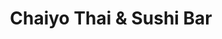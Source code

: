 ---
layout: place
title: Chaiyo Thai & Sushi Bar
permalink: /tennessee/knoxville/chaiyo-thai-sushi-bar.html
stateAbbr: TN
stateName: Tennessee
cityName: Knoxville
seo:
  type: restaurant
  links: http://www.chaiyosrestaurant.com/
place_id: ChIJA8ZvS94XXIgRt6ENxwWib_M
photos:
  - name: >-
      places/ChIJA8ZvS94XXIgRt6ENxwWib_M/photos/AeeoHcLGXmY_OQpfXUEOJ2d4Hw85xbc_aA6BdvpkdxcTjqat5UghlrJjBUCftZFmG7Ql8sPtR39ixGi7fqAX1hl41p2eN0xEWrGsCqy2vujp5YrNTPyxFnBAPSvpFoprlHizxV3Z0pqGdq6j0gBT-foRBfCme7gBDXiTyY80cu7G2Zw2mCqwXoqLHn-OscxdHHqggrqMT78pgOCHXJqnzm406Xlr8zn4GU0cAuqoUJNXcyQ2YYuG0xNeQ8kHu13eq09HLgMDaNuclekkDj5tBJEQtfjA3_ae0iFyO2TgHkLTx0JKhzlw4XjnZshpKdcXmYnWrunwXX_Xb-0RchE76FgSfWNcymxdh4j_xsATI08Oz-UrCpVSnrJ9BnjiEhEKb71o1PnyS1WPQr0xSwQTdu-pNDGIOYYkniijUm8Qg4mCPyOMIn8
    widthPx: 1868
    heightPx: 4000
    authorAttributions:
      - displayName: Tani Lamb
        uri: https://maps.google.com/maps/contrib/104423717717048637218
        photoUri: >-
          https://lh3.googleusercontent.com/a-/ALV-UjWWqAOse1xhAVfZl2CPAzHva-jJGcppCW8v4MWsbXGR_UkYu1RUng=s100-p-k-no-mo
    flagContentUri: >-
      https://www.google.com/local/imagery/report/?cb_client=maps_api_places.places_api&image_key=!1e10!2sCIHM0ogKEICAgID5vpaH4gE&hl=en-US
    googleMapsUri: >-
      https://www.google.com/maps/place//data=!3m4!1e2!3m2!1sCIHM0ogKEICAgID5vpaH4gE!2e10!4m2!3m1!1s0x885c17de4b6fc603:0xf36fa205c70da1b7
  - name: >-
      places/ChIJA8ZvS94XXIgRt6ENxwWib_M/photos/AeeoHcJa3mIYasy5C27i8JA7JN2Ub_seeU31k2qeksp72xsWqlMFSpkvDMqDX45G99XE-cGiqXUbR2bmMwrMT8lTpvhNBYUAwcF-_3tW2ovulGx53BpKviMTZFeVWaTfZLshWLXTcwISF1Gkif2-gNPHIwjSy30MSqwQWWy6C2LnnhtgTE8QG3BXG2TWRsKTICr9-FJMKtnTsIJmzRNZLaO0s2m2zqXeJgO-te0yf6MuGPWs20nBDAj76I1Vioq7OVI3gvrn1cE7PfEQDTyCEDRUjn2b3U3LZgJ6RFdGtgcSZDqDLTBy48uXARHUmnKQbFGYm0ESZykz8-1TNveCOyNnbrodDNcc9eXf0DEAhHkM3dynYx98Jrv53n1c84DQ0YuVV4Qc7fH1rVs96agn3UFGqCBtWkFw5nkrdZhXBlDLF4-iAQw
    widthPx: 4800
    heightPx: 2700
    authorAttributions:
      - displayName: Justin Westerfield
        uri: https://maps.google.com/maps/contrib/105276114114680214267
        photoUri: >-
          https://lh3.googleusercontent.com/a/ACg8ocJa1TY5uazJclIlDbdWEQ9pH9y8XUW1wWsWqVUwvMLKjYGMsw=s100-p-k-no-mo
    flagContentUri: >-
      https://www.google.com/local/imagery/report/?cb_client=maps_api_places.places_api&image_key=!1e10!2sCIHM0ogKEICAgIC4obrpwAE&hl=en-US
    googleMapsUri: >-
      https://www.google.com/maps/place//data=!3m4!1e2!3m2!1sCIHM0ogKEICAgIC4obrpwAE!2e10!4m2!3m1!1s0x885c17de4b6fc603:0xf36fa205c70da1b7
  - name: >-
      places/ChIJA8ZvS94XXIgRt6ENxwWib_M/photos/AeeoHcKDrHK97yvVpNgl1lU4AoqnFUB9OhPnh3oOErtZDsR-mfTW1--XHZN--dZ2FFhZzeF7EgIFUwsov2QownUtMQZm_lV3PiUUql97iwp77JuPshmR0XVGgrztpS44AqtqcAkBRrNAwGEO7gP7ht5zAdBfecRAaKCuovUPCD3-P0tukDGw868JWrVCiOsuieRjZWP7gRpkPAX75waTWwo-PdW9cSPUcx9faHdfpGpmDRmo91h7qtkJrkGSVktRveTtEPN28gpC5peppbf6i-xSFMvGtF-_v7Z-Y6jxVT8Ho2lmFSSpvftUrLBxp2Gqd_bn3qyX9hh_dOijrn3zZY_30CNEY5ePJn8qLLEhXzAT6ND7JPBYbWtPsN1VsQtbyeMqPA9_8dQkNVtwzC42hr41xeqFrQXLA8LUcUvVJ0MMFYtZXQk
    widthPx: 4000
    heightPx: 3000
    authorAttributions:
      - displayName: Ashley Potter
        uri: https://maps.google.com/maps/contrib/100349385807133627611
        photoUri: >-
          https://lh3.googleusercontent.com/a-/ALV-UjXOUR6ksQYl1bgWe5aLhq-qVPToR8_fQXSdrlOZyJGE_RgCXefJQA=s100-p-k-no-mo
    flagContentUri: >-
      https://www.google.com/local/imagery/report/?cb_client=maps_api_places.places_api&image_key=!1e10!2sCIHM0ogKEICAgMDwgLm2hQE&hl=en-US
    googleMapsUri: >-
      https://www.google.com/maps/place//data=!3m4!1e2!3m2!1sCIHM0ogKEICAgMDwgLm2hQE!2e10!4m2!3m1!1s0x885c17de4b6fc603:0xf36fa205c70da1b7
  - name: >-
      places/ChIJA8ZvS94XXIgRt6ENxwWib_M/photos/AeeoHcL5IAJDqmPDLj0hh3aaZLWYMv_8tYL4nLBg0W_N5hOM21jGSVfzO9UXR-JILus90DmcQJSEuPUBRwKAWkr4rSssHz-jtzyn3ZVSYvDUy5oyvbqTC6ZL8sspz1rlghUOJVChm0GgbF6Wa_wAhqlCULgwQaSBVzkaBRSY3SupjANwbncjCoz35k9sHO2JPcqCzM10Axb_4pwmojKoE4G338eW7loxi_SML0cnEM9Oc_xN_21w7Aiv4nDkeH5ySKMKspakxVu393_Xx1RFAl53iCbxC1aLx2Qv3dRXAjD5Z-ccCaK40xlR4bQgIP0UZk92kpMOahveWCUwzSVn_LwgDL11C1CFNYnYYArvThhHyEEoioqqfgF9saA4FanJ79y-tTXs5Vsybbe-HmNfRXMtKR6CyR1V5wUgnbBywZ0io5ZNmtys
    widthPx: 4032
    heightPx: 3024
    authorAttributions:
      - displayName: Missy Norris
        uri: https://maps.google.com/maps/contrib/107028695346435895796
        photoUri: >-
          https://lh3.googleusercontent.com/a-/ALV-UjVm4lUwrqG04rMQx1j82Eq1ne7_Sb8D4kaDhmflf6ybOoVk4uA=s100-p-k-no-mo
    flagContentUri: >-
      https://www.google.com/local/imagery/report/?cb_client=maps_api_places.places_api&image_key=!1e10!2sCIHM0ogKEICAgICz_8bClAE&hl=en-US
    googleMapsUri: >-
      https://www.google.com/maps/place//data=!3m4!1e2!3m2!1sCIHM0ogKEICAgICz_8bClAE!2e10!4m2!3m1!1s0x885c17de4b6fc603:0xf36fa205c70da1b7
  - name: >-
      places/ChIJA8ZvS94XXIgRt6ENxwWib_M/photos/AeeoHcKXPQEjjgP6YJ0lGriQgzfigJ96bQ3qHZX4hCGmgck-kQ_MIvtYQ0jnxjpNFjd4jynSTgceChGyil2-7hfHjKuBdwzgOoHPsYG0welLwbYONEQCbTx8mBSrIYsAvA1Ni0fG0VELlgFx3lwRVaQdNeuL9tUlwVljolp07oRYKjJCuA5gC09SIS3uGSgbTm6Aco4HnxZLDhzKiVPuXOy7M9xejyzG5nPl6kgC3yaBnDPJnT_NvO7IPA1G6AyAuXo7Lg8tH9iq79HlNkZCyyU-cDkyZ5P88--omMpN1fll0Kvi9rZdeCtLs9-wkIh8ki6ZKJy6ORqR-6_iIXzMKufG-cqZlQgPx97W-dSmiqZ3tquZ6JWF6kdrHj5jpSUH8mS2Rgv8ALwrGXUYRm-xI0XLr5jIZIzjLmE8aWlOT5aS1TGv0w
    widthPx: 4000
    heightPx: 3000
    authorAttributions:
      - displayName: Patsy Harksen
        uri: https://maps.google.com/maps/contrib/107395135393733955811
        photoUri: >-
          https://lh3.googleusercontent.com/a-/ALV-UjVNy9gQ4aTZZ9jpzavLjBAcsHZMpjlAzfHP-jBmooN3QrsDkd7z=s100-p-k-no-mo
    flagContentUri: >-
      https://www.google.com/local/imagery/report/?cb_client=maps_api_places.places_api&image_key=!1e10!2sCIHM0ogKEICAgID_gqHpLw&hl=en-US
    googleMapsUri: >-
      https://www.google.com/maps/place//data=!3m4!1e2!3m2!1sCIHM0ogKEICAgID_gqHpLw!2e10!4m2!3m1!1s0x885c17de4b6fc603:0xf36fa205c70da1b7
  - name: >-
      places/ChIJA8ZvS94XXIgRt6ENxwWib_M/photos/AeeoHcLQtRKNaMB0rDtMcttO5PVYAAEgkrfaH5uth7FhJMjju9M0_jdlnGGoPrayR1jRBCBB569x_VX-AtJDhgHfNllzx59AEea4ol5RLUA9Lv9Uuf1-Lv-DLMNHXnB7Xc5Kf857OYrcpHnZZ6C1NehZNDhHhjVWUshBtlTWtTxNNFvEtV_N_ghZnbpTabP7blWq0IqIOYxCK82JsRVU6ToNHkbNnqJyRTnOHb1urEYzACt_k5VGh2cH7aVuohJtuqrCrKtVTE396oQeGCT7m4JBY6TfkRwigJeuEvUx15UHqFq4ADSLuJpHDq0chBdJn4AZag4WT7yuQSWfDgcNeRM3gXgqlDG63DnVpsntj8DuF3NwFqcv7z2GFwiUKtDUpzMXLxcjQQ-r9WNykw3SjII9t9gxOYLf6h3oJqqh7qTJY04YIA
    widthPx: 3024
    heightPx: 4032
    authorAttributions:
      - displayName: Lee Harris
        uri: https://maps.google.com/maps/contrib/109230030012798077363
        photoUri: >-
          https://lh3.googleusercontent.com/a/ACg8ocIBg2LoHHN5TXVcLcCZ8wy82LQECK-VGOLBsQLdKAQRBwmstw=s100-p-k-no-mo
    flagContentUri: >-
      https://www.google.com/local/imagery/report/?cb_client=maps_api_places.places_api&image_key=!1e10!2sCIHM0ogKEICAgIC2wZeBEQ&hl=en-US
    googleMapsUri: >-
      https://www.google.com/maps/place//data=!3m4!1e2!3m2!1sCIHM0ogKEICAgIC2wZeBEQ!2e10!4m2!3m1!1s0x885c17de4b6fc603:0xf36fa205c70da1b7
  - name: >-
      places/ChIJA8ZvS94XXIgRt6ENxwWib_M/photos/AeeoHcJDTHw3dkCmhw0sxtTXWb7y-g675nvP2c6QUDAMmdWrOTgCNxVi4X0ZPqNp9eLvhKSzt5A-huuGQMbabFOpV2uk3nH68SAFdbwXVpEEiIXeUw8uRv-hh0KTwX6DTQmlnrU-VPYWWBU4oP-V7vTBE7-aDnp7_OqBkM0la9l-mDvaASn5aeSDZKFooBbbGTt0Xw06sAaZROe_VKplMZEoP-Od159scmnspn1oN8fs3D-Nj3R3OxvJpxJ63Py3x2pmTD607ZD7P20CuuxXgqsm4_8q-c0X19MIpMFHIzfmIBNUOXr1lgkLBOVgdrQeXElj1FTbZsLi9M2CAOIEL9M1MIBn9FhsACqrbO4pHQKzGOmwgPxwwa5ABJIInSagLN5mZZOVhnM4vPK_71xgYmry1NcuFcNvcfJs6Nb5AJzvJFhpDJc
    widthPx: 4032
    heightPx: 3024
    authorAttributions:
      - displayName: Missy Norris
        uri: https://maps.google.com/maps/contrib/107028695346435895796
        photoUri: >-
          https://lh3.googleusercontent.com/a-/ALV-UjVm4lUwrqG04rMQx1j82Eq1ne7_Sb8D4kaDhmflf6ybOoVk4uA=s100-p-k-no-mo
    flagContentUri: >-
      https://www.google.com/local/imagery/report/?cb_client=maps_api_places.places_api&image_key=!1e10!2sCIHM0ogKEICAgICz_8bC1AE&hl=en-US
    googleMapsUri: >-
      https://www.google.com/maps/place//data=!3m4!1e2!3m2!1sCIHM0ogKEICAgICz_8bC1AE!2e10!4m2!3m1!1s0x885c17de4b6fc603:0xf36fa205c70da1b7
  - name: >-
      places/ChIJA8ZvS94XXIgRt6ENxwWib_M/photos/AeeoHcK9JiUBOTTeJaDGqyKrZKzCg99MB2IhW2EEi3_21S3LpqfrJGJm7c_elmjsjGUdHL0z1l630PG0jPNFbnTVEWwe1AYkuv8OH7UX4agG6XGWUKOC6nuJj_xuzyXk-gIXp7qvD21Qw_g_DYwvLMHRIbWv8rFKaXwkFHcVGa20VoRCPR4GWFJiMB5e9caxn4hCPxB4wGb1g22SPfwa2EhJ0VWKVcYXkRpw-8f-ZMunhY6N8WsKmddQpYWIn8fHb3EZQQmxcgJnyR9i4LBCiBC0Egg45wxbTIxdxpA0Igwfle7Aju4Sr1fryUbousGgujtAq6hIKp85X-GySsSGiXKMLbH5fiJeCTC_VxuG_UmRdSM2sHjddCMEJWhMvWU45dqFbeM-ga4Znu85mf-ddL3t0EV_V8ejzyqCiDw12x6IwoxGew
    widthPx: 3468
    heightPx: 3655
    authorAttributions:
      - displayName: Quinn Langtimm
        uri: https://maps.google.com/maps/contrib/104844655180619521914
        photoUri: >-
          https://lh3.googleusercontent.com/a-/ALV-UjXXfnGlwfJFE1Z-0dpFIGE8RjykGFQA_f18SSRKlEUOp-eN_ISy=s100-p-k-no-mo
    flagContentUri: >-
      https://www.google.com/local/imagery/report/?cb_client=maps_api_places.places_api&image_key=!1e10!2sCIHM0ogKEICAgICj3KWKUg&hl=en-US
    googleMapsUri: >-
      https://www.google.com/maps/place//data=!3m4!1e2!3m2!1sCIHM0ogKEICAgICj3KWKUg!2e10!4m2!3m1!1s0x885c17de4b6fc603:0xf36fa205c70da1b7
  - name: >-
      places/ChIJA8ZvS94XXIgRt6ENxwWib_M/photos/AeeoHcJXEVdtoRLOt51VSzdMrOHtD-QRt4LWFJ2cW3g-_cr_psMEnxtuIKt3LHsbdhsza779lJZWvAIDC2Cmu27Lk0wCkRPfL42rxYJtChEQCA-bYwTttfhfHvSUH8wqm5f6sPqu7CKi9Qogt5NGdmT6gR9RFGm0JptAQiVTUUGYQG7EzAF1AQee6FL0lrZHQgdMbSmtDwi769GngwA8w2_uyD-NZYHDrHSEG1w8_hSVbR_pPkvBX5jSr8hOmCogGy0DiVCzwkveYoMlmELGgUMKbK_VC5jA-8xF0-YLUKStzjit370FL-MC1941R01uEYPAJMp86Cv1tAX2fNkeJ_CINy3NsIkUbASTqNd-n_0snC8DQODqBroPqcar8LNxZszJoxIsAYQhuMi2JvTvD_MUbZPGuk3F9NwxhhDnshAOoq9Gp5N_
    widthPx: 3998
    heightPx: 2326
    authorAttributions:
      - displayName: Patsy Harksen
        uri: https://maps.google.com/maps/contrib/107395135393733955811
        photoUri: >-
          https://lh3.googleusercontent.com/a-/ALV-UjVNy9gQ4aTZZ9jpzavLjBAcsHZMpjlAzfHP-jBmooN3QrsDkd7z=s100-p-k-no-mo
    flagContentUri: >-
      https://www.google.com/local/imagery/report/?cb_client=maps_api_places.places_api&image_key=!1e10!2sCIHM0ogKEICAgID_gqHpzwE&hl=en-US
    googleMapsUri: >-
      https://www.google.com/maps/place//data=!3m4!1e2!3m2!1sCIHM0ogKEICAgID_gqHpzwE!2e10!4m2!3m1!1s0x885c17de4b6fc603:0xf36fa205c70da1b7
  - name: >-
      places/ChIJA8ZvS94XXIgRt6ENxwWib_M/photos/AeeoHcIlMRd0UJ4YclJI9BTAsypK5BfYdKO3dK8WP2wFSRDxPkWNuNQIxf_MD1V2Zzs8MDCKpiAFkirNsPXy9iLyZ7AnoSPmUw50eh7VGBZQeR2DyOMumYlg-ftVSFy8PkXQvWHX_l5JwOM_XVYdolIDqgOGpiOylURh0vxAPvMMQUQAuzFpZpdcP9OY_4b1sb757GOfMRy6QtvSjeiYC9Um1MQAMLxJhx982Ua8ZGd-dM-JcaKQvJnGTvZ0jwkqXSk_0VBHT3TckLtOpQRBpiDLYJIp1Bwbfc9z64irIVveHqmAjjh2YBuOz_cKo7DYAjRt2Oe4w83jgvnia-SScYD-cZ8LpLtRxgQMJWN-fOis_afb9fDg41p04CorMdThiVr-6BKI2MxbgAaR3R7sIGMwczTiL_EUsUv3EzFOFDmG3Ox3Ag
    widthPx: 4000
    heightPx: 3000
    authorAttributions:
      - displayName: Shuo Li
        uri: https://maps.google.com/maps/contrib/102868541831675598998
        photoUri: >-
          https://lh3.googleusercontent.com/a/ACg8ocJl7299RTjOrgVb6MwHdqd71eX2AWfvoeFS9JngcYPG2HZtwg=s100-p-k-no-mo
    flagContentUri: >-
      https://www.google.com/local/imagery/report/?cb_client=maps_api_places.places_api&image_key=!1e10!2sCIHM0ogKEICAgICzor2-LA&hl=en-US
    googleMapsUri: >-
      https://www.google.com/maps/place//data=!3m4!1e2!3m2!1sCIHM0ogKEICAgICzor2-LA!2e10!4m2!3m1!1s0x885c17de4b6fc603:0xf36fa205c70da1b7
address: 601 James Agee St, Knoxville, TN 37916, USA
street: 601 James Agee St
city: Knoxville
state: TN
zip: '37916'
country: USA
neighborhood: Fort Sanders
latitude: '35.959538'
longitude: '-83.929348'
accessibility_options:
  wheelchairAccessibleParking: true
  wheelchairAccessibleEntrance: true
  wheelchairAccessibleRestroom: true
  wheelchairAccessibleSeating: true
business_status: OPERATIONAL
name: Chaiyo Thai & Sushi Bar
google_maps_links:
  directionsUri: >-
    https://www.google.com/maps/dir//''/data=!4m7!4m6!1m1!4e2!1m2!1m1!1s0x885c17de4b6fc603:0xf36fa205c70da1b7!3e0
  placeUri: https://maps.google.com/?cid=17541417219329466807
  writeAReviewUri: >-
    https://www.google.com/maps/place//data=!4m3!3m2!1s0x885c17de4b6fc603:0xf36fa205c70da1b7!12e1
  reviewsUri: >-
    https://www.google.com/maps/place//data=!4m4!3m3!1s0x885c17de4b6fc603:0xf36fa205c70da1b7!9m1!1b1
  photosUri: >-
    https://www.google.com/maps/place//data=!4m3!3m2!1s0x885c17de4b6fc603:0xf36fa205c70da1b7!10e5
primary_type: Thai Restaurant
opening_hours:
  regular: null
  current: null
secondary_opening_hours:
  regular:
    weekdayDescriptions: null
    type: null
  current:
    weekdayDescriptions: null
    type: null
phone: (865) 249-8081
price_level: PRICE_LEVEL_MODERATE
price_range: $10 &ndash; $20
rating: '4.5'
rating_count: 0
website: http://www.chaiyosrestaurant.com/
description: >-
  Discover Chaiyo Thai & Sushi Bar in Knoxville, TN$$$In Knoxville, TN, Chaiyo
  Thai & Sushi Bar stands out as a casual spot blending authentic Thai flavors
  with fresh sushi creations. This eatery delights visitors with a menu
  featuring Thai classics like curries and noodles, alongside inventive sushi
  rolls that cater to those seeking flavorful Asian cuisine nearby. The
  welcoming atmosphere emphasizes cleanliness and accessibility, making it an
  inclusive choice for a variety of diners. With moderate pricing and options
  for both takeout and dine-in, it's a go-to destination for anyone exploring
  top-rated sushi and Japanese-inspired dishes in the area.
generative_summary: >-
  Discover Chaiyo Thai & Sushi Bar in Knoxville, TN$$$In Knoxville, TN, Chaiyo
  Thai & Sushi Bar stands out as a casual spot blending authentic Thai flavors
  with fresh sushi creations. This eatery delights visitors with a menu
  featuring Thai classics like curries and noodles, alongside inventive sushi
  rolls that cater to those seeking flavorful Asian cuisine nearby. The
  welcoming atmosphere emphasizes cleanliness and accessibility, making it an
  inclusive choice for a variety of diners. With moderate pricing and options
  for both takeout and dine-in, it's a go-to destination for anyone exploring
  top-rated sushi and Japanese-inspired dishes in the area.
generative_disclosure: Summarized by AI using the Grok-3-Mini model.
reviews:
  - name: >-
      places/ChIJA8ZvS94XXIgRt6ENxwWib_M/reviews/ChZDSUhNMG9nS0VJQ0FnTUNJN19USUlnEAE
    relativePublishTimeDescription: a week ago
    rating: 5
    text:
      text: >-
        Just incredible Asian flavors!!! ❤️‍🔥

        My husband and I liked and enjoyed the food, my roll, and soup
        incredible yummy!!!!! also the place! So clean! Which is so important
        for us.

        We are going to come back to try more of their Asian varieties, a lot to
        discover and enjoy 💫😋💛

        Don't think too much and go! 🤩
      languageCode: en
    originalText:
      text: >-
        Just incredible Asian flavors!!! ❤️‍🔥

        My husband and I liked and enjoyed the food, my roll, and soup
        incredible yummy!!!!! also the place! So clean! Which is so important
        for us.

        We are going to come back to try more of their Asian varieties, a lot to
        discover and enjoy 💫😋💛

        Don't think too much and go! 🤩
      languageCode: en
    authorAttribution:
      displayName: Yorlette Brea
      uri: https://www.google.com/maps/contrib/112711768010511501118/reviews
      photoUri: >-
        https://lh3.googleusercontent.com/a-/ALV-UjVwu_zBqW_SNAGVB6h4JvuwS0MlKPuuBqFbcsFnAI4mmCq0VKAQxQ=s128-c0x00000000-cc-rp-mo-ba3
    publishTime: '2025-04-05T17:03:56.955795Z'
    flagContentUri: >-
      https://www.google.com/local/review/rap/report?postId=ChZDSUhNMG9nS0VJQ0FnTUNJN19USUlnEAE&d=17924085&t=1
    googleMapsUri: >-
      https://www.google.com/maps/reviews/data=!4m6!14m5!1m4!2m3!1sChZDSUhNMG9nS0VJQ0FnTUNJN19USUlnEAE!2m1!1s0x885c17de4b6fc603:0xf36fa205c70da1b7
  - name: >-
      places/ChIJA8ZvS94XXIgRt6ENxwWib_M/reviews/ChZDSUhNMG9nS0VJQ0FnTUNBcnBfamNnEAE
    relativePublishTimeDescription: 2 months ago
    rating: 4
    text:
      text: >-
        Place was slammed but they got people through quickly. Drunken noodles
        and chicken teriyaki was very good. Steamed dumplings were gummy, but
        the filling was good.
      languageCode: en
    originalText:
      text: >-
        Place was slammed but they got people through quickly. Drunken noodles
        and chicken teriyaki was very good. Steamed dumplings were gummy, but
        the filling was good.
      languageCode: en
    authorAttribution:
      displayName: J M
      uri: https://www.google.com/maps/contrib/100125708786924563398/reviews
      photoUri: >-
        https://lh3.googleusercontent.com/a/ACg8ocIsSInBUYv5LkrERiyPJXhRNFzrUzHDStJdLdwTAG2mM_0NCg=s128-c0x00000000-cc-rp-mo-ba4
    publishTime: '2025-02-01T01:22:36.826061Z'
    flagContentUri: >-
      https://www.google.com/local/review/rap/report?postId=ChZDSUhNMG9nS0VJQ0FnTUNBcnBfamNnEAE&d=17924085&t=1
    googleMapsUri: >-
      https://www.google.com/maps/reviews/data=!4m6!14m5!1m4!2m3!1sChZDSUhNMG9nS0VJQ0FnTUNBcnBfamNnEAE!2m1!1s0x885c17de4b6fc603:0xf36fa205c70da1b7
  - name: >-
      places/ChIJA8ZvS94XXIgRt6ENxwWib_M/reviews/ChdDSUhNMG9nS0VJQ0FnSURydXB5cG53RRAB
    relativePublishTimeDescription: 9 months ago
    rating: 4
    text:
      text: >-
        Chaiyo's wasn't the absolute best food I've had in my life, but I still
        had a great time here and would recommend it to other people.


        I came in with pretty low expectations, as the Asian food scene in
        Knoxville isn't great. The restaurant was quite empty for a Friday
        evening, but it is the summer.


        Ordered the drunken noodles, chicken satay, and a couple of dishes that
        I don't remember off the top of my head. In general, the food was good,
        and I especially liked the drunken noodles.


        Good spot! Also, it's very affordable.
      languageCode: en
    originalText:
      text: >-
        Chaiyo's wasn't the absolute best food I've had in my life, but I still
        had a great time here and would recommend it to other people.


        I came in with pretty low expectations, as the Asian food scene in
        Knoxville isn't great. The restaurant was quite empty for a Friday
        evening, but it is the summer.


        Ordered the drunken noodles, chicken satay, and a couple of dishes that
        I don't remember off the top of my head. In general, the food was good,
        and I especially liked the drunken noodles.


        Good spot! Also, it's very affordable.
      languageCode: en
    authorAttribution:
      displayName: Billy Tu
      uri: https://www.google.com/maps/contrib/106172305016964532463/reviews
      photoUri: >-
        https://lh3.googleusercontent.com/a-/ALV-UjXnjwjcLsTMKYXQucoSJcoCFT6Zy-7fzHIOEv85KFpzeKrx6GAw=s128-c0x00000000-cc-rp-mo-ba5
    publishTime: '2024-07-17T00:53:03.257490Z'
    flagContentUri: >-
      https://www.google.com/local/review/rap/report?postId=ChdDSUhNMG9nS0VJQ0FnSURydXB5cG53RRAB&d=17924085&t=1
    googleMapsUri: >-
      https://www.google.com/maps/reviews/data=!4m6!14m5!1m4!2m3!1sChdDSUhNMG9nS0VJQ0FnSURydXB5cG53RRAB!2m1!1s0x885c17de4b6fc603:0xf36fa205c70da1b7
  - name: >-
      places/ChIJA8ZvS94XXIgRt6ENxwWib_M/reviews/ChZDSUhNMG9nS0VJQ0FnTUR3Z0xtMmVREAE
    relativePublishTimeDescription: 3 weeks ago
    rating: 5
    text:
      text: >-
        Very quick to bring our food and it was so good! The restaurant itself
        is a little small, so we had to wait a minute for a table, but not too
        long.
      languageCode: en
    originalText:
      text: >-
        Very quick to bring our food and it was so good! The restaurant itself
        is a little small, so we had to wait a minute for a table, but not too
        long.
      languageCode: en
    authorAttribution:
      displayName: Ashley Potter
      uri: https://www.google.com/maps/contrib/100349385807133627611/reviews
      photoUri: >-
        https://lh3.googleusercontent.com/a-/ALV-UjXOUR6ksQYl1bgWe5aLhq-qVPToR8_fQXSdrlOZyJGE_RgCXefJQA=s128-c0x00000000-cc-rp-mo
    publishTime: '2025-03-22T13:04:51.201152Z'
    flagContentUri: >-
      https://www.google.com/local/review/rap/report?postId=ChZDSUhNMG9nS0VJQ0FnTUR3Z0xtMmVREAE&d=17924085&t=1
    googleMapsUri: >-
      https://www.google.com/maps/reviews/data=!4m6!14m5!1m4!2m3!1sChZDSUhNMG9nS0VJQ0FnTUR3Z0xtMmVREAE!2m1!1s0x885c17de4b6fc603:0xf36fa205c70da1b7
  - name: >-
      places/ChIJA8ZvS94XXIgRt6ENxwWib_M/reviews/ChZDSUhNMG9nS0VJQ0FnSURMeVlPbGN3EAE
    relativePublishTimeDescription: 9 months ago
    rating: 5
    text:
      text: >-
        Really good food for the price.   Beware of the heat 🥵... a 3 spicy
        level is actually pretty spicy.   The sushi was very fresh and generous
        portions.  The drunken noodles were excellent and well flavored.   Will
        certainly return
      languageCode: en
    originalText:
      text: >-
        Really good food for the price.   Beware of the heat 🥵... a 3 spicy
        level is actually pretty spicy.   The sushi was very fresh and generous
        portions.  The drunken noodles were excellent and well flavored.   Will
        certainly return
      languageCode: en
    authorAttribution:
      displayName: Bubba
      uri: https://www.google.com/maps/contrib/110913082596492209577/reviews
      photoUri: >-
        https://lh3.googleusercontent.com/a/ACg8ocIENuIYGSvPWTbkEgeeM9VSuIvLz9JwEFw9W-ZUC-8ugilYjw=s128-c0x00000000-cc-rp-mo-ba5
    publishTime: '2024-06-28T17:31:24.655130Z'
    flagContentUri: >-
      https://www.google.com/local/review/rap/report?postId=ChZDSUhNMG9nS0VJQ0FnSURMeVlPbGN3EAE&d=17924085&t=1
    googleMapsUri: >-
      https://www.google.com/maps/reviews/data=!4m6!14m5!1m4!2m3!1sChZDSUhNMG9nS0VJQ0FnSURMeVlPbGN3EAE!2m1!1s0x885c17de4b6fc603:0xf36fa205c70da1b7
review_summary: >-
  What Visitors Are Saying About the Spot$$$Folks rave about the tasty Asian
  dishes at this spot, particularly the hearty drunken noodles and fresh sushi
  that hit the spot just right. Many appreciate the quick service and generous
  portions, even when things get busy, making it a reliable choice for a casual
  meal. While most feedback highlights the affordable prices and well-flavored
  options, a few mention minor texture issues with certain appetizers, though
  they still enjoyed the overall experience. It's clear that the efficient vibe
  and flavorful variety keep people coming back, offering a solid option for
  anyone hunting for great sushi restaurants nearby. All in all, this place
  delivers a positive dining adventure that's worth checking out for Thai and
  sushi enthusiasts.
review_disclosure: Summarized by AI using the Grok-3-Mini model.
parking_options:
  paidParkingLot: true
  freeStreetParking: true
  paidStreetParking: true
  valetParking: false
payment_options:
  acceptsCreditCards: true
  acceptsDebitCards: true
  acceptsCashOnly: false
  acceptsNfc: true
allow_dogs: null
curbside_pickup: null
delivery: null
dine_in: true
good_for_children: true
good_for_groups: true
good_for_sports: false
live_music: false
menu_for_children: false
outdoor_seating: false
reservable: true
restroom: true
serves_beer: false
serves_breakfast: false
serves_brunch: false
serves_cocktails: false
serves_coffee: true
serves_dinner: true
serves_dessert: true
serves_lunch: true
serves_vegetarian_food: true
serves_wine: false
takeout: true
update_category: pro
places_description: >-
  Low-key Thai eatery offering curries, noodles & stir-fries, plus a variety of
  specialty sushi rolls.

---
